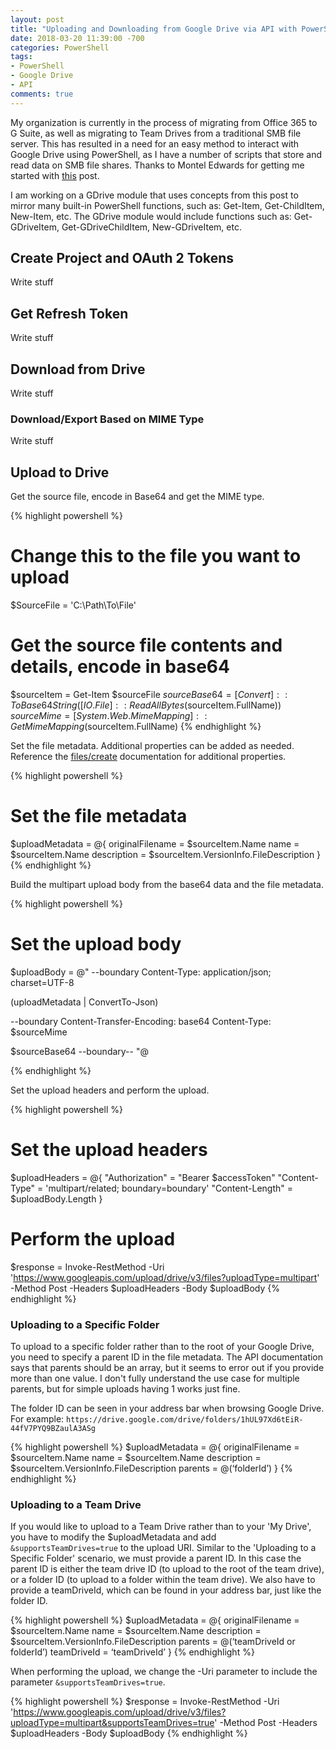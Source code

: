 ```yaml
---
layout: post
title: "Uploading and Downloading from Google Drive via API with PowerShell and OAuth 2"
date: 2018-03-20 11:39:00 -700
categories: PowerShell
tags:
- PowerShell
- Google Drive
- API
comments: true
---
```

<!--more-->
My organization is currently in the process of migrating from Office 365 to G Suite, as well as migrating to Team Drives from a traditional SMB file server. This has resulted in a need for an easy method to interact with Google Drive using PowerShell, as I have a number of scripts that store and read data on SMB file shares. Thanks to Montel Edwards for getting me started
with <a href="https://monteledwards.com/2017/03/05/powershell-oauth-downloadinguploading-to-google-drive-via-drive-api/">this</a> post.

I am working on a GDrive module that uses concepts from this post to mirror many built-in
PowerShell functions, such as: Get-Item, Get-ChildItem, New-Item, etc. The GDrive module would include functions such as: Get-GDriveItem, Get-GDriveChildItem, New-GDriveItem, etc.

## Create Project and OAuth 2 Tokens

Write stuff

## Get Refresh Token

Write stuff

## Download from Drive

Write stuff

### Download/Export Based on MIME Type

Write stuff

## Upload to Drive

Get the source file, encode in Base64 and get the MIME type.

{% highlight powershell %}
# Change this to the file you want to upload
$SourceFile = 'C:\Path\To\File'

# Get the source file contents and details, encode in base64
$sourceItem = Get-Item $sourceFile
$sourceBase64 = [Convert]::ToBase64String([IO.File]::ReadAllBytes($sourceItem.FullName))
$sourceMime = [System.Web.MimeMapping]::GetMimeMapping($sourceItem.FullName)
{% endhighlight %}

Set the file metadata. Additional properties can be added as needed. Reference the <a href="https://developers.google.com/drive/v3/reference/files/create#request-body">files/create</a>
documentation for additional properties.

{% highlight powershell %}

# Set the file metadata
$uploadMetadata = @{
    originalFilename = $sourceItem.Name
    name = $sourceItem.Name
    description = $sourceItem.VersionInfo.FileDescription
}
{% endhighlight %}

Build the multipart upload body from the base64 data and the file metadata.

{% highlight powershell %}
# Set the upload body
$uploadBody = @"
--boundary
Content-Type: application/json; charset=UTF-8

$($uploadMetadata | ConvertTo-Json)

--boundary
Content-Transfer-Encoding: base64
Content-Type: $sourceMime

$sourceBase64
--boundary--
"@

{% endhighlight %}

Set the upload headers and perform the upload.

{% highlight powershell %}
# Set the upload headers
$uploadHeaders = @{
    "Authorization" = "Bearer $accessToken"
    "Content-Type" = 'multipart/related; boundary=boundary'
    "Content-Length" = $uploadBody.Length
}
# Perform the upload
$response = Invoke-RestMethod -Uri 'https://www.googleapis.com/upload/drive/v3/files?uploadType=multipart' -Method Post -Headers $uploadHeaders -Body $uploadBody
{% endhighlight %}

### Uploading to a Specific Folder

To upload to a specific folder rather than to the root of your Google Drive, you need to specify a parent ID in the file metadata.
The API documentation says that parents should be an array, but it seems to error out if you provide more than one value. I don't
fully understand the use case for multiple parents, but for simple uploads having 1 works just fine.  

The folder ID can be seen in your address bar when browsing Google Drive. For example: `https://drive.google.com/drive/folders/1hUL97Xd6tEiR-44fV7PYQ9BZaulA3ASg`

{% highlight powershell %}
$uploadMetadata = @{
    originalFilename = $sourceItem.Name
    name = $sourceItem.Name
    description = $sourceItem.VersionInfo.FileDescription
    parents = @(‘folderId’)
}
{% endhighlight %}

### Uploading to a Team Drive

If you would like to upload to a Team Drive rather than to your 'My Drive', you have to modify the $uploadMetadata and add `&supportsTeamDrives=true` to the upload URI. Similar to the 'Uploading to a Specific Folder'
scenario, we must provide a parent ID. In this case the parent ID is either the team drive ID (to upload to the root of the team drive), or a folder ID (to upload to a folder within the team drive). We also have to
provide a teamDriveId, which can be found in your address bar, just like the folder ID.

{% highlight powershell %}
$uploadMetadata = @{
    originalFilename = $sourceItem.Name
    name = $sourceItem.Name
    description = $sourceItem.VersionInfo.FileDescription
    parents = @(‘teamDriveId or folderId’)
    teamDriveId = ‘teamDriveId’
}
{% endhighlight %}

When performing the upload, we change the -Uri parameter to include the parameter `&supportsTeamDrives=true`.

{% highlight powershell %}
$response = Invoke-RestMethod -Uri 'https://www.googleapis.com/upload/drive/v3/files?uploadType=multipart&supportsTeamDrives=true' -Method Post -Headers $uploadHeaders -Body $uploadBody
{% endhighlight %}
